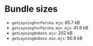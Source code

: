 # Bundle sizes

- `getLeyningForParsha.mjs`: 65.7 kB
- `getLeyningForParsha.min.mjs`: 41.9 kB
- `getLeyningOnDate.mjs`: 202 kB
- `getLeyningOnDate.min.mjs`: 90.9 kB
